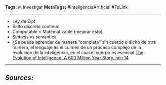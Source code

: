 **Tags:** #_Investigar
**MetaTags:** #InteligenciaArtificial #ToLink
- - -
- Ley de Zipf
- Salto discreto continuo
- Computable < Matematizable (mejorar esto)
- Sintaxis vs semantica
- ¿Se puede aprender de manera "completa" sin cuerpo  o dicho de otra manera, el lenguaje es el culmen de un proceso complejo de la evolucion de la inteligencia, en el cual el cuerpo es esencial [The Evolution of Intelligence: A 600 Million Year Story.  min 14](https://youtu.be/5EcQ1IcEMFQ?si=7kcC3rdv_P8wPkbs)

- - - 
## ***Sources:***